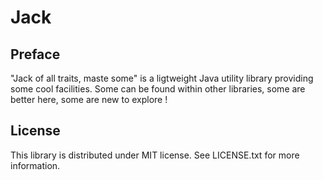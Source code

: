 Jack
====

Preface
-------
"Jack of all traits, maste some" is a ligtweight Java utility library providing some cool facilities. Some can
be found within other libraries, some are better here, some are new to explore !

License
-------
This library is distributed under MIT license. See LICENSE.txt for more information.



